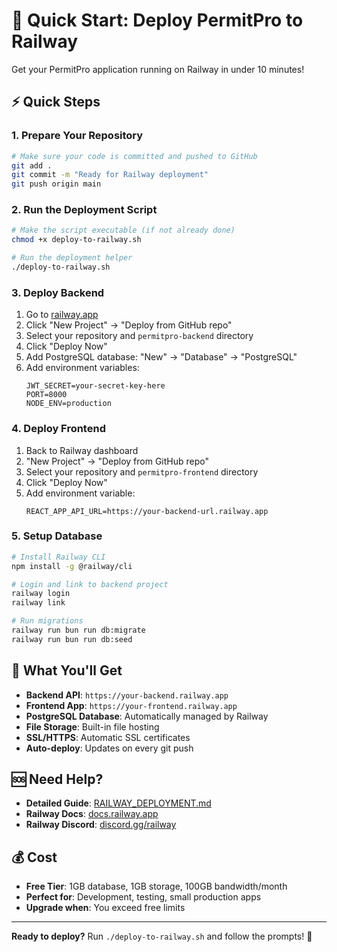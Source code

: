 # 🚂 Quick Start: Deploy PermitPro to Railway

Get your PermitPro application running on Railway in under 10 minutes!

## ⚡ Quick Steps

### 1. Prepare Your Repository
```bash
# Make sure your code is committed and pushed to GitHub
git add .
git commit -m "Ready for Railway deployment"
git push origin main
```

### 2. Run the Deployment Script
```bash
# Make the script executable (if not already done)
chmod +x deploy-to-railway.sh

# Run the deployment helper
./deploy-to-railway.sh
```

### 3. Deploy Backend
1. Go to [railway.app](https://railway.app)
2. Click "New Project" → "Deploy from GitHub repo"
3. Select your repository and `permitpro-backend` directory
4. Click "Deploy Now"
5. Add PostgreSQL database: "New" → "Database" → "PostgreSQL"
6. Add environment variables:
   ```
   JWT_SECRET=your-secret-key-here
   PORT=8000
   NODE_ENV=production
   ```

### 4. Deploy Frontend
1. Back to Railway dashboard
2. "New Project" → "Deploy from GitHub repo"
3. Select your repository and `permitpro-frontend` directory
4. Click "Deploy Now"
5. Add environment variable:
   ```
   REACT_APP_API_URL=https://your-backend-url.railway.app
   ```

### 5. Setup Database
```bash
# Install Railway CLI
npm install -g @railway/cli

# Login and link to backend project
railway login
railway link

# Run migrations
railway run bun run db:migrate
railway run bun run db:seed
```

## 🎯 What You'll Get

- **Backend API**: `https://your-backend.railway.app`
- **Frontend App**: `https://your-frontend.railway.app`
- **PostgreSQL Database**: Automatically managed by Railway
- **File Storage**: Built-in file hosting
- **SSL/HTTPS**: Automatic SSL certificates
- **Auto-deploy**: Updates on every git push

## 🆘 Need Help?

- **Detailed Guide**: [RAILWAY_DEPLOYMENT.md](./RAILWAY_DEPLOYMENT.md)
- **Railway Docs**: [docs.railway.app](https://docs.railway.app)
- **Railway Discord**: [discord.gg/railway](https://discord.gg/railway)

## 💰 Cost

- **Free Tier**: 1GB database, 1GB storage, 100GB bandwidth/month
- **Perfect for**: Development, testing, small production apps
- **Upgrade when**: You exceed free limits

---

**Ready to deploy?** Run `./deploy-to-railway.sh` and follow the prompts! 🚀

